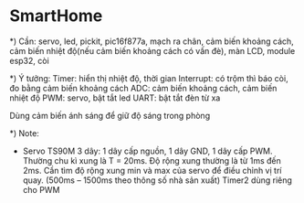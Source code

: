 # SmartHome
*) Cần: servo, led, pickit, pic16f877a, mạch ra chân, cảm biến khoảng cách, cảm biến nhiệt độ(nếu cảm biến khoảng cách có vấn đè), màn LCD, module esp32, còi

*) Ý tưởng:
Timer: hiển thị nhiệt độ, thời gian
Interrupt: có trộm thì báo còi, đo bằng cảm biến khoảng cách
ADC: cảm biến khoảng cách, cảm biến nhiệt độ
PWM: servo, bật tắt led
UART: bật tắt đèn từ xa

Dùng cảm biến ánh sáng để giữ độ sáng trong phòng

*) Note:
+ Servo TS90M 3 dây: 1 dây cấp nguồn, 1 dây GND, 1 dây cấp PWM. Thường chu kì xung là T = 20ms. Độ rộng xung thường là từ 1ms đến 2ms.
Cần tìm độ rộng xung min và max của servo để điều chỉnh vị trí quay. (500ms – 1500ms theo thông số nhà sản xuất)
Timer2 dùng riêng cho PWM

